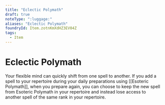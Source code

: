 ```yaml
---
title: "Eclectic Polymath"
draft: true
noteType: ":luggage:"
aliases: "Eclectic Polymath"
foundryId: Item.zotnKmXdHZ3EV04Z
tags:
  - Item
---
```


# Eclectic Polymath

Your flexible mind can quickly shift from one spell to another. If you add a spell to your repertoire during your daily preparations using [[Esoteric Polymath]], when you prepare again, you can choose to keep the new spell from Esoteric Polymath in your repertoire and instead lose access to another spell of the same rank in your repertoire.
